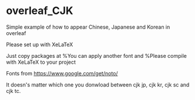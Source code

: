 # overleaf_CJK
 Simple example of how to appear Chinese, Japanese and Korean in overleaf

Please set up with XeLaTeX

Just copy packages at %You can apply another font and %Please compile with XeLaTeX to your project

Fonts from https://www.google.com/get/noto/

It doesn's matter which one you donwload between cjk jp, cjk kr, cjk sc and cjk tc.